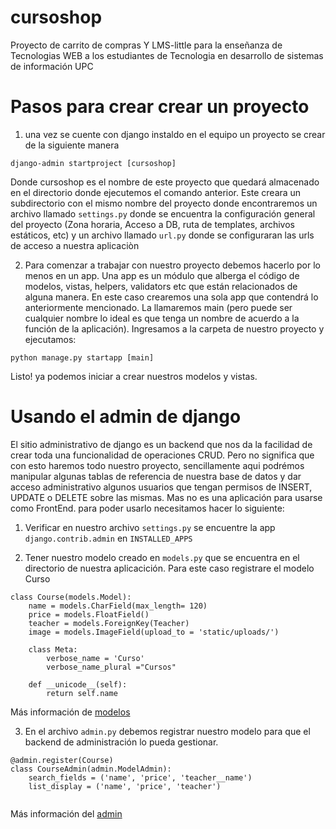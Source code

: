# cursoshop
Proyecto de carrito de compras Y LMS-little para la enseñanza de Tecnologias WEB a los estudiantes de Tecnologia en desarrollo de sistemas de información UPC 


# Pasos para crear crear un proyecto

1. una vez se cuente con django instaldo en el equipo un proyecto se crear de la siguiente manera
```
django-admin startproject [cursoshop] 
```
Donde cursoshop es el nombre de este proyecto que quedará almacenado en el directorio donde ejecutemos el comando anterior. Este creara un subdirectorio con el mismo nombre del proyecto donde encontraremos un archivo llamado `settings.py` donde se encuentra la configuración general del proyecto (Zona horaria, Acceso a DB, ruta de templates, archivos estáticos, etc) y un archivo llamado `url.py` donde se configuraran las urls de acceso a nuestra aplicaciòn

2. Para comenzar a trabajar con nuestro proyecto debemos hacerlo por lo menos en un app. Una app es un módulo que alberga el código de modelos, vistas, helpers, validators etc que están relacionados de alguna manera. En este caso crearemos una sola app que contendrá lo anteriormente mencionado. La llamaremos main (pero puede ser cualquier nombre lo ideal es que tenga un nombre de acuerdo a la función de la aplicación). Ingresamos a la carpeta de nuestro proyecto y ejecutamos:

```
python manage.py startapp [main]
```

Listo! ya podemos iniciar a crear nuestros modelos y vistas.

# Usando el admin de django
El sitio administrativo de django es un backend que nos da la facilidad de crear toda una funcionalidad de operaciones CRUD. Pero no significa que con esto haremos todo nuestro proyecto, sencillamente aqui podrémos manipular algunas tablas de referencia de nuestra base de datos y dar acceso administrativo algunos usuarios que tengan permisos de INSERT, UPDATE o DELETE sobre las mismas. Mas no es una aplicación para usarse como FrontEnd. para poder usarlo necesitamos hacer lo siguiente:

1. Verificar en nuestro archivo `settings.py` se encuentre la app `django.contrib.admin` en `INSTALLED_APPS`

2. Tener nuestro modelo creado en `models.py` que se encuentra en el directorio de nuestra aplicacición. Para este caso registrare el modelo Curso

```
class Course(models.Model):
    name = models.CharField(max_length= 120)
    price = models.FloatField()
    teacher = models.ForeignKey(Teacher)
    image = models.ImageField(upload_to = 'static/uploads/')

    class Meta:
        verbose_name = 'Curso'
        verbose_name_plural ="Cursos"

    def __unicode__(self):
        return self.name
```
Más información de [modelos](https://docs.djangoproject.com/es/1.9/ref/models/fields/)

3. En el archivo `admin.py` debemos registrar nuestro modelo para que el backend de administración lo pueda gestionar.

```
@admin.register(Course)
class CourseAdmin(admin.ModelAdmin):
    search_fields = ('name', 'price', 'teacher__name')
    list_display = ('name', 'price', 'teacher')
    
```

Más información del [admin](https://docs.djangoproject.com/es/1.9/ref/contrib/admin/)

